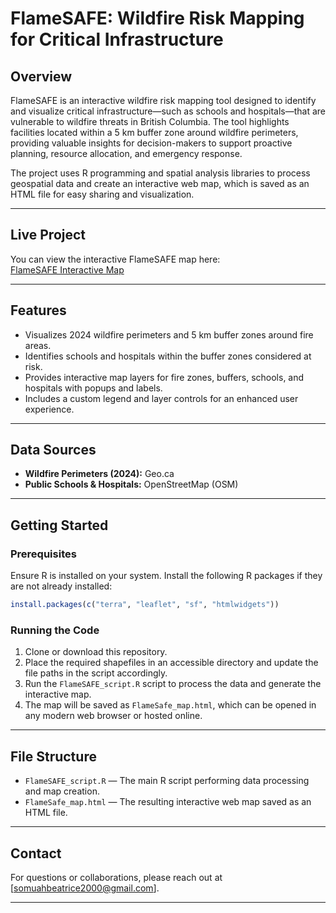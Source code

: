 
# FlameSAFE: Wildfire Risk Mapping for Critical Infrastructure

## Overview

FlameSAFE is an interactive wildfire risk mapping tool designed to identify and visualize critical infrastructure—such as schools and hospitals—that are vulnerable to wildfire threats in British Columbia. The tool highlights facilities located within a 5 km buffer zone around wildfire perimeters, providing valuable insights for decision-makers to support proactive planning, resource allocation, and emergency response.

The project uses R programming and spatial analysis libraries to process geospatial data and create an interactive web map, which is saved as an HTML file for easy sharing and visualization.

---

## Live Project

You can view the interactive FlameSAFE map here:  
[FlameSAFE Interactive Map](https://bee-pixel-bo.github.io/hackaton_dashboard/)

---

## Features

- Visualizes 2024 wildfire perimeters and 5 km buffer zones around fire areas.  
- Identifies schools and hospitals within the buffer zones considered at risk.  
- Provides interactive map layers for fire zones, buffers, schools, and hospitals with popups and labels.  
- Includes a custom legend and layer controls for an enhanced user experience.

---

## Data Sources

- **Wildfire Perimeters (2024):** Geo.ca  
- **Public Schools & Hospitals:** OpenStreetMap (OSM)

---

## Getting Started

### Prerequisites

Ensure R is installed on your system. Install the following R packages if they are not already installed:

```r
install.packages(c("terra", "leaflet", "sf", "htmlwidgets"))
```

### Running the Code

1. Clone or download this repository.  
2. Place the required shapefiles in an accessible directory and update the file paths in the script accordingly.  
3. Run the `FlameSAFE_script.R` script to process the data and generate the interactive map.  
4. The map will be saved as `FlameSafe_map.html`, which can be opened in any modern web browser or hosted online.

---

## File Structure

- `FlameSAFE_script.R` — The main R script performing data processing and map creation.  
- `FlameSafe_map.html` — The resulting interactive web map saved as an HTML file.

---

## Contact

For questions or collaborations, please reach out at [somuahbeatrice2000@gmail.com].

---


